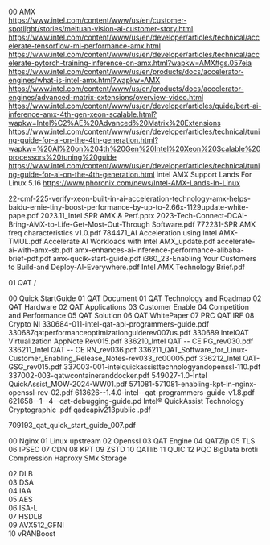 00 AMX  
https://www.intel.com/content/www/us/en/customer-spotlight/stories/meituan-vision-ai-customer-story.html
https://www.intel.com/content/www/us/en/developer/articles/technical/accelerate-tensorflow-ml-performance-amx.html
https://www.intel.com/content/www/us/en/developer/articles/technical/accelerate-pytorch-training-inference-on-amx.html?wapkw=AMX#gs.057eia
https://www.intel.com/content/www/us/en/products/docs/accelerator-engines/what-is-intel-amx.html?wapkw=AMX
https://www.intel.com/content/www/us/en/products/docs/accelerator-engines/advanced-matrix-extensions/overview-video.html
https://www.intel.com/content/www/us/en/developer/articles/guide/bert-ai-inference-amx-4th-gen-xeon-scalable.html?wapkw=Intel%C2%AE%20Advanced%20Matrix%20Extensions
https://www.intel.com/content/www/us/en/developer/articles/technical/tuning-guide-for-ai-on-the-4th-generation.html?wapkw=%20AI%20on%204th%20Gen%20Intel%20Xeon%20Scalable%20processors%20tuning%20guide
https://www.intel.com/content/www/us/en/developer/articles/technical/tuning-guide-for-ai-on-the-4th-generation.html
intel AMX Support Lands For Linux 5.16
https://www.phoronix.com/news/Intel-AMX-Lands-In-Linux


22-cmf-225-verify-xeon-built-in-ai-acceleration-technology-amx-helps-baidu-ernie-tiny-boost-performance-by-up-to-2.66x-1129update-white-pape.pdf
2023.11_Intel SPR AMX & Perf.pptx
2023-Tech-Connect-DCAI-Bring-AMX-to-Life-Get-Most-Out-Through Software.pdf
772231-SPR AMX freq characteristics v1.0.pdf
784471_AI Acceleration using Intel AMX-TMUL.pdf
Accelerate AI Workloads with Intel AMX_update.pdf
accelerate-ai-with-amx-sb.pdf
amx-enhances-ai-inference-performance-alibaba-brief-pdf.pdf
amx-qucik-start-guide.pdf
i360_23-Enabling Your Customers to Build-and Deploy-AI-Everywhere.pdf
Intel AMX Technology Brief.pdf


01 QAT /

00 Quick StartGuide
01 QAT Document
01 QAT Technology and Roadmap
02 QAT Hardware
02 QAT Applications
03 Customer Enable
04 Competition and Performance
05 QAT Solution
06 QAT WhitePaper
07 PRC QAT IRF
08 Crypto NI
330684-011-intel-qat-api-programmers-guide.pdf
330687qatperformanceoptimizationguiderev007us.pdf
330689 IntelQAT Virtualization AppNote Rev015.pdf
336210_Intel QAT -- CE PG_rev030.pdf
336211_Intel QAT -- CE RN_rev036.pdf
336211_QAT_Software_for_Linux-Customer_Enabling_Release_Notes-rev033_rc00005.pdf
336212_Intel QAT- GSG_rev015.pdf
337003-001-intelquickassisttechnologyandopenssl-110.pdf
337002-003-qatwcontaineranddocker.pdf
549027-1.0-Intel QuickAssist_MOW-2024-WW01.pdf
571081-571081-enabling-kpt-in-nginx-openssl-rev-02.pdf
613626--1.4.0-intel--qat-programmers-guide-v1.8.pdf
621658--1--4--qat-debugging-guide.pd
Intel® QuickAssist Technology Cryptographic .pdf
qadcapiv213public .pdf

709193_qat_quick_start_guide_007.pdf

00 Nginx
01 Linux upstream
02 Openssl
03 QAT Engine
04 QATZip
05 TLS
06 IPSEC
07 CDN
08 KPT
09 ZSTD
10 QATlib
11 QUIC
12 PQC
BigData
brotli
Compression
Haproxy
SMx
Storage


02 DLB  
03 DSA  
04 IAA  
05 AES  
06 ISA-L  
07 HSDLB  
09 AVX512_GFNI  
10 vRANBoost
